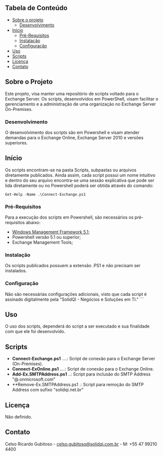 ## Tabela de Conteúdo

* [Sobre o projeto](#sobre-o-projeto)
  * [Desenvolvimento](#desenvolvimento)
* [Início](#inicio)
  * [Pré-Requisitos](#prerequisitos)
  * [Instalação](#instalacao)
  * [Configuração](#Configuração)
* [Uso](#uso)
* [Scripts](#scripts)
* [Licença](#licenca)
* [Contato](#contato)

## Sobre o Projeto
Este projeto, visa manter uma repositório de scripts voltado para o Exchange Server. Os scripts, desenvolvidos em PowerShell, visam facilitar o gerenciamento e a administração de uma organização no Exchange Server On-Premises.

### Desenvolvimento
O desenvolvimento dos scripts são em Powershell e visam atender demandas para o Exchange Online, Exchange Server 2010 e versões superiores.

## Início
Os scripts encontram-se na pasta Scripts, subpastas ou arquivos diretamente publicados. Ainda assim, cada script possui um nome intuitivo e dentro do seu arquivo encontra-se uma sessão explicativa que pode ser lida diretamente ou no Powershell poderá ser obtida através do comando:
```
Get-Help -Name .\Connect-Exchange.ps1
```
### Pré-Requisitos
Para a execução dos scripts em Powershell, são necessários os pré-requisitos abaixo:

* [Windows Management Framework 5.1](https://www.microsoft.com/en-us/download/details.aspx?id=54616);
* Powershell versão 5.1 ou superior;
* Exchange Management Tools;

### Instalação
Os scripts publicados possuem a extensão .PS1 e não precisam ser instalados.

### Configuração
Não são necessárias configurações adicionais, visto que cada script é assinado digitalmente pela "SolidQI - Negócios e Soluções em TI."
    ```
## Uso
O uso dos scripts, dependerá do script a ser executado e sua finalidade com que ele foi desenvolvido.

## Scripts
* **Connect-Exchange.ps1** ....: Script de conexão para o Exchange Server (On-Premises).
* **Connect-ExOnline.ps1** ....: Script de conexão para o Exchange Online.
* **Add-Ex.SMTPAddress.ps1** ..: Script para inclusão do SMTP Address "@<organizacao>.onmicrosoft.com"
* **Remove-Ex.SMTPAddress.ps1 .: Script para remoção do SMTP Address com sufixo "solidqi.net.br"

## Licença
Não definido.

## Contato
Celso Ricardo Gubitoso - celso.gubitoso@solidqi.com.br - M: +55 47 99210 4400
